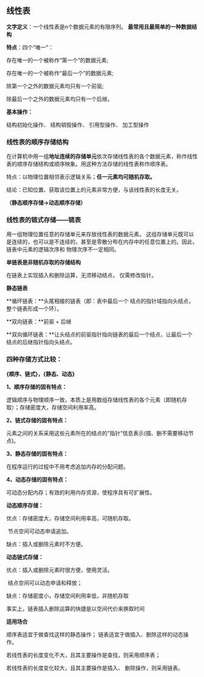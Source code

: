 ## 线性表

**文字定义**：一个线性表是n个数据元素的有限序列。 **最常用且最简单的一种数据结构**

**特点**：四个“唯一”：

存在唯一的一个被称作“第一个”的数据元素;  

存在唯一的一个被称作“最后一个”的数据元素;  

除第一个之外的数据元素均只有一个前驱;  

除最后一个之外的数据元素均只有一个后继。  

**基本操作：**

结构初始化操作、 结构销毁操作、 引用型操作、 加工型操作 



### 线性表的顺序存储结构

在计算机中用一组**地址连续的存储单元**依次存储线性表的各个数据元素，称作线性表的顺序存储结构或顺序映象。用这种方法存储的线性表称作顺序表。

特点：以物理位置相邻表示逻辑关系；**任一元素均可随机存取。**

结论：已知位置、获取该位置上的元素非常方便，与该线性表的长度无关。

**（静态顺序存储->动态顺序存储）**



### 线性表的链式存储——链表

用一组物理位置任意的存储单元来存放线性表的数据元素。 这组存储单元既可以是连续的，也可以是不连续的，甚至是零散分布在内存中的任意位置上的。因此，链表中元素的逻辑次序和 物理次序不一定相同。

**单链表是非随机存取的存储结构**

在链表上实现插入和删除运算，无须移动结点， 仅需修改指针。

**静态链表**

**循环链表：**头尾相接的链表（即：表中最后一个 结点的指针域指向头结点，整个链表形成一个环）。

**双向链表：**前驱 + 后继

**双向循环链表：**让头结点的前驱指针指向链表的最后一个结点，让最后一个结点的后继指针指向头结点。 



### 四种存储方式比较：

**{顺序、链式}，{静态、动态}**

**1、顺序存储的固有特点：**

逻辑顺序与物理顺序一致，本质上是用数组存储线性表的各个元素（即随机存取）；存储密度大，存储空间利用率高。

**2、链式存储的固有特点：**

元素之间的关系采用这些元素所在的结点的”指针”信息表示(插、删不需要移动节点)。

**3、静态存储的固有特点：**

在程序运行的过程中不用考虑追加内存的分配问题。

**4、动态存储的固有特点：**

可动态分配内存；有效的利用内存资源，使程序具有可扩展性。

**动态顺序存储：**

优点：存储密度大，存储空间利用率高，可随机存取。

​           节点空间可动态申请追加。 

缺点：插入或删除元素时不方便。

 **动态链式存储：** 

优点：插入或删除元素时很方便，使用灵活。

​           结点空间可以动态申请和释放； 

缺点：存储密度小，存储空间利用率低，非随机存取

事实上，链表插入删除运算的快捷是以空间代价来换取时间

**适用场合**

顺序表适宜于做查找这样的静态操作； 链表适宜于做插入、删除这样的动态操作。 

若线性表的长度变化不大，且其主要操作是查找，则采用顺序表； 

若线性表的长度变化较大，且其主要操作是插入、 删除操作，则采用链表。 